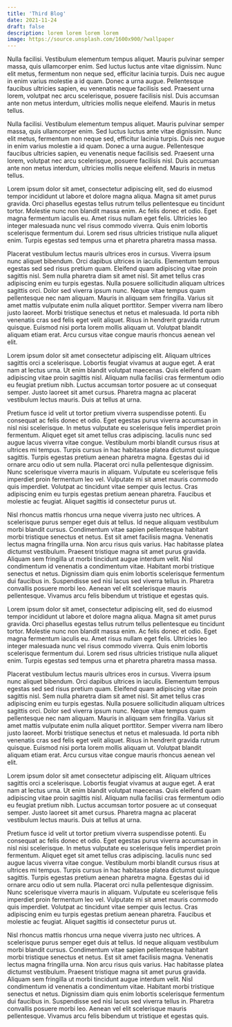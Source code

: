 ```yaml
---
title: 'Third Blog'
date: 2021-11-24
draft: false
description: lorem lorem lorem lorem
image: https://source.unsplash.com/1600x900/?wallpaper
---
```


Nulla facilisi. Vestibulum elementum tempus aliquet. Mauris pulvinar semper massa, quis ullamcorper enim. Sed luctus luctus ante vitae dignissim. Nunc elit metus, fermentum non neque sed, efficitur lacinia turpis. Duis nec augue in enim varius molestie a id quam. Donec a urna augue. Pellentesque faucibus ultricies sapien, eu venenatis neque facilisis sed. Praesent urna lorem, volutpat nec arcu scelerisque, posuere facilisis nisl. Duis accumsan ante non metus interdum, ultricies mollis neque eleifend. Mauris in metus tellus.

Nulla facilisi. Vestibulum elementum tempus aliquet. Mauris pulvinar semper massa, quis ullamcorper enim. Sed luctus luctus ante vitae dignissim. Nunc elit metus, fermentum non neque sed, efficitur lacinia turpis. Duis nec augue in enim varius molestie a id quam. Donec a urna augue. Pellentesque faucibus ultricies sapien, eu venenatis neque facilisis sed. Praesent urna lorem, volutpat nec arcu scelerisque, posuere facilisis nisl. Duis accumsan ante non metus interdum, ultricies mollis neque eleifend. Mauris in metus tellus.

Lorem ipsum dolor sit amet, consectetur adipiscing elit, sed do eiusmod tempor incididunt ut labore et dolore magna aliqua. Magna sit amet purus gravida. Orci phasellus egestas tellus rutrum tellus pellentesque eu tincidunt tortor. Molestie nunc non blandit massa enim. Ac felis donec et odio. Eget magna fermentum iaculis eu. Amet risus nullam eget felis. Ultricies leo integer malesuada nunc vel risus commodo viverra. Quis enim lobortis scelerisque fermentum dui. Lorem sed risus ultricies tristique nulla aliquet enim. Turpis egestas sed tempus urna et pharetra pharetra massa massa.

Placerat vestibulum lectus mauris ultrices eros in cursus. Viverra ipsum nunc aliquet bibendum. Orci dapibus ultrices in iaculis. Elementum tempus egestas sed sed risus pretium quam. Eleifend quam adipiscing vitae proin sagittis nisl. Sem nulla pharetra diam sit amet nisl. Sit amet tellus cras adipiscing enim eu turpis egestas. Nulla posuere sollicitudin aliquam ultrices sagittis orci. Dolor sed viverra ipsum nunc. Neque vitae tempus quam pellentesque nec nam aliquam. Mauris in aliquam sem fringilla. Varius sit amet mattis vulputate enim nulla aliquet porttitor. Semper viverra nam libero justo laoreet. Morbi tristique senectus et netus et malesuada. Id porta nibh venenatis cras sed felis eget velit aliquet. Risus in hendrerit gravida rutrum quisque. Euismod nisi porta lorem mollis aliquam ut. Volutpat blandit aliquam etiam erat. Arcu cursus vitae congue mauris rhoncus aenean vel elit.

Lorem ipsum dolor sit amet consectetur adipiscing elit. Aliquam ultrices sagittis orci a scelerisque. Lobortis feugiat vivamus at augue eget. A erat nam at lectus urna. Ut enim blandit volutpat maecenas. Quis eleifend quam adipiscing vitae proin sagittis nisl. Aliquam nulla facilisi cras fermentum odio eu feugiat pretium nibh. Luctus accumsan tortor posuere ac ut consequat semper. Justo laoreet sit amet cursus. Pharetra magna ac placerat vestibulum lectus mauris. Duis at tellus at urna.

Pretium fusce id velit ut tortor pretium viverra suspendisse potenti. Eu consequat ac felis donec et odio. Eget egestas purus viverra accumsan in nisl nisi scelerisque. In metus vulputate eu scelerisque felis imperdiet proin fermentum. Aliquet eget sit amet tellus cras adipiscing. Iaculis nunc sed augue lacus viverra vitae congue. Vestibulum morbi blandit cursus risus at ultrices mi tempus. Turpis cursus in hac habitasse platea dictumst quisque sagittis. Turpis egestas pretium aenean pharetra magna. Egestas dui id ornare arcu odio ut sem nulla. Placerat orci nulla pellentesque dignissim. Nunc scelerisque viverra mauris in aliquam. Vulputate eu scelerisque felis imperdiet proin fermentum leo vel. Vulputate mi sit amet mauris commodo quis imperdiet. Volutpat ac tincidunt vitae semper quis lectus. Cras adipiscing enim eu turpis egestas pretium aenean pharetra. Faucibus et molestie ac feugiat. Aliquet sagittis id consectetur purus ut.

Nisl rhoncus mattis rhoncus urna neque viverra justo nec ultrices. A scelerisque purus semper eget duis at tellus. Id neque aliquam vestibulum morbi blandit cursus. Condimentum vitae sapien pellentesque habitant morbi tristique senectus et netus. Est sit amet facilisis magna. Venenatis lectus magna fringilla urna. Non arcu risus quis varius. Hac habitasse platea dictumst vestibulum. Praesent tristique magna sit amet purus gravida. Aliquam sem fringilla ut morbi tincidunt augue interdum velit. Nisl condimentum id venenatis a condimentum vitae. Habitant morbi tristique senectus et netus. Dignissim diam quis enim lobortis scelerisque fermentum dui faucibus in. Suspendisse sed nisi lacus sed viverra tellus in. Pharetra convallis posuere morbi leo. Aenean vel elit scelerisque mauris pellentesque. Vivamus arcu felis bibendum ut tristique et egestas quis.

Lorem ipsum dolor sit amet, consectetur adipiscing elit, sed do eiusmod tempor incididunt ut labore et dolore magna aliqua. Magna sit amet purus gravida. Orci phasellus egestas tellus rutrum tellus pellentesque eu tincidunt tortor. Molestie nunc non blandit massa enim. Ac felis donec et odio. Eget magna fermentum iaculis eu. Amet risus nullam eget felis. Ultricies leo integer malesuada nunc vel risus commodo viverra. Quis enim lobortis scelerisque fermentum dui. Lorem sed risus ultricies tristique nulla aliquet enim. Turpis egestas sed tempus urna et pharetra pharetra massa massa.

Placerat vestibulum lectus mauris ultrices eros in cursus. Viverra ipsum nunc aliquet bibendum. Orci dapibus ultrices in iaculis. Elementum tempus egestas sed sed risus pretium quam. Eleifend quam adipiscing vitae proin sagittis nisl. Sem nulla pharetra diam sit amet nisl. Sit amet tellus cras adipiscing enim eu turpis egestas. Nulla posuere sollicitudin aliquam ultrices sagittis orci. Dolor sed viverra ipsum nunc. Neque vitae tempus quam pellentesque nec nam aliquam. Mauris in aliquam sem fringilla. Varius sit amet mattis vulputate enim nulla aliquet porttitor. Semper viverra nam libero justo laoreet. Morbi tristique senectus et netus et malesuada. Id porta nibh venenatis cras sed felis eget velit aliquet. Risus in hendrerit gravida rutrum quisque. Euismod nisi porta lorem mollis aliquam ut. Volutpat blandit aliquam etiam erat. Arcu cursus vitae congue mauris rhoncus aenean vel elit.

Lorem ipsum dolor sit amet consectetur adipiscing elit. Aliquam ultrices sagittis orci a scelerisque. Lobortis feugiat vivamus at augue eget. A erat nam at lectus urna. Ut enim blandit volutpat maecenas. Quis eleifend quam adipiscing vitae proin sagittis nisl. Aliquam nulla facilisi cras fermentum odio eu feugiat pretium nibh. Luctus accumsan tortor posuere ac ut consequat semper. Justo laoreet sit amet cursus. Pharetra magna ac placerat vestibulum lectus mauris. Duis at tellus at urna.

Pretium fusce id velit ut tortor pretium viverra suspendisse potenti. Eu consequat ac felis donec et odio. Eget egestas purus viverra accumsan in nisl nisi scelerisque. In metus vulputate eu scelerisque felis imperdiet proin fermentum. Aliquet eget sit amet tellus cras adipiscing. Iaculis nunc sed augue lacus viverra vitae congue. Vestibulum morbi blandit cursus risus at ultrices mi tempus. Turpis cursus in hac habitasse platea dictumst quisque sagittis. Turpis egestas pretium aenean pharetra magna. Egestas dui id ornare arcu odio ut sem nulla. Placerat orci nulla pellentesque dignissim. Nunc scelerisque viverra mauris in aliquam. Vulputate eu scelerisque felis imperdiet proin fermentum leo vel. Vulputate mi sit amet mauris commodo quis imperdiet. Volutpat ac tincidunt vitae semper quis lectus. Cras adipiscing enim eu turpis egestas pretium aenean pharetra. Faucibus et molestie ac feugiat. Aliquet sagittis id consectetur purus ut.

Nisl rhoncus mattis rhoncus urna neque viverra justo nec ultrices. A scelerisque purus semper eget duis at tellus. Id neque aliquam vestibulum morbi blandit cursus. Condimentum vitae sapien pellentesque habitant morbi tristique senectus et netus. Est sit amet facilisis magna. Venenatis lectus magna fringilla urna. Non arcu risus quis varius. Hac habitasse platea dictumst vestibulum. Praesent tristique magna sit amet purus gravida. Aliquam sem fringilla ut morbi tincidunt augue interdum velit. Nisl condimentum id venenatis a condimentum vitae. Habitant morbi tristique senectus et netus. Dignissim diam quis enim lobortis scelerisque fermentum dui faucibus in. Suspendisse sed nisi lacus sed viverra tellus in. Pharetra convallis posuere morbi leo. Aenean vel elit scelerisque mauris pellentesque. Vivamus arcu felis bibendum ut tristique et egestas quis.
